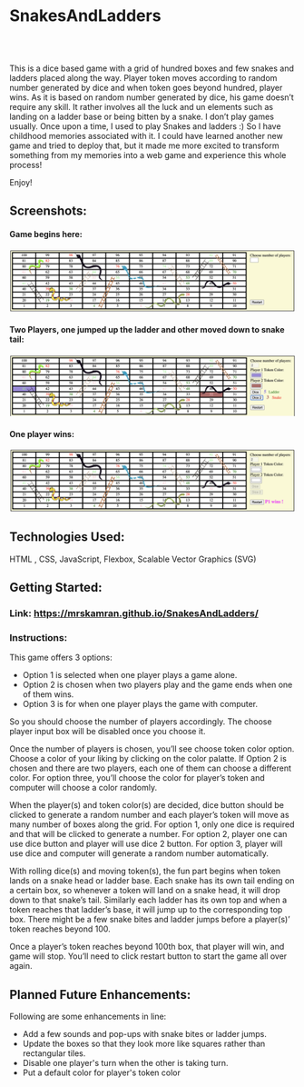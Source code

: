 # SnakesAndLadders
<br/>
<br/>

This is a dice based game with a grid of hundred boxes and few  snakes and ladders placed along the way. Player token moves according to random number generated by dice and when token goes beyond hundred, player wins. As it is based on random number generated by dice, his game doesn’t require any skill. It rather involves all the luck and un elements such as landing on a ladder base or being bitten by a snake. I don’t play games usually. Once upon a time, I used to play Snakes and ladders :) So I have childhood memories associated with it. I could have learned another new game and tried to deploy that, but it made me more excited to transform something from my memories into a web game and experience this whole process!

Enjoy!

## Screenshots:

#### Game begins here:
![Game start screen](Images/game_start.png)

#### Two Players, one jumped up the ladder and other moved down to snake tail:
![Two players playing game at snake and ladder positions](Images/two_players.png)

#### One player wins:
![Winner declared](Images/Winner.png)

## Technologies Used: 
HTML , CSS, JavaScript, Flexbox, Scalable Vector Graphics (SVG)

## Getting Started:

### Link: https://mrskamran.github.io/SnakesAndLadders/

### Instructions:

This game offers 3 options:
<ul>
	<li>Option 1 is selected when one player plays a game alone.</li>
	<li>Option 2 is chosen when two players play and the game ends when one of them wins.</li>
	<li>Option 3 is for when one player plays the game with computer.</li>
</ul>
So you should choose the number of players accordingly. The choose player input box will be disabled once you choose it.

Once the number of players is chosen, you’ll see choose token color option. Choose a color of your liking by clicking on the color palatte. If Option 2 is chosen and there are two players, each one of them can choose a different color. For option three, you’ll choose the color for player’s token and computer will choose a color randomly.

When the player(s)  and token color(s) are decided, dice button should be clicked to generate a random number and each player’s token will move as many number of boxes along the grid. For option 1, only one dice is required and that will be clicked to generate a number. For option 2, player one can use dice button and player will use dice 2 button. For option 3, player will use dice and computer will generate a random number automatically.

With rolling dice(s) and moving token(s), the fun part begins when token lands on a snake head or ladder base. Each snake has its own tail ending on a certain box, so whenever a token will land on a snake head, it will drop down to that snake’s tail. Similarly each ladder has its own top and when a token reaches that ladder’s base, it will jump up to the corresponding top box. There might be a few snake bites and ladder jumps before a player(s)’ token reaches beyond 100.

Once a player’s  token reaches beyond 100th box, that player will win, and game will stop. You’ll need to click restart button to start the game all over again.
<br/>
## Planned Future Enhancements:
Following are some enhancements in line:
<ul>
	<li>Add a few sounds and pop-ups with snake bites or ladder jumps.</li>
	<li>Update the boxes so that they look more like squares rather than rectangular tiles.</li>
	<li>Disable one player's turn when the other is taking turn.</li>
	<li>Put a default color for player's token color</li>
</ul>



